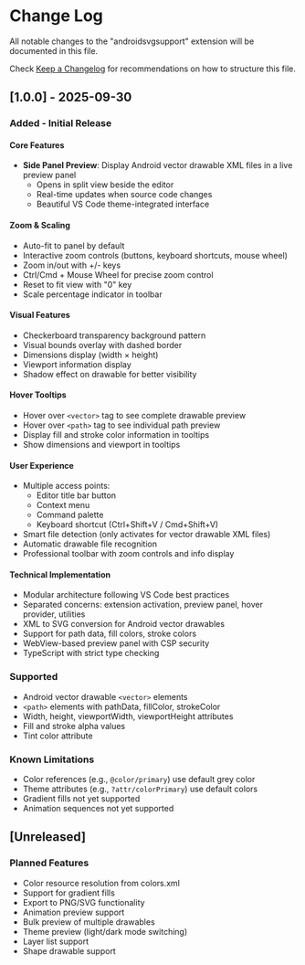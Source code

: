 # Change Log

All notable changes to the "androidsvgsupport" extension will be documented in this file.

Check [Keep a Changelog](http://keepachangelog.com/) for recommendations on how to structure this file.

## [1.0.0] - 2025-09-30

### Added - Initial Release

#### Core Features

- **Side Panel Preview**: Display Android vector drawable XML files in a live preview panel
  - Opens in split view beside the editor
  - Real-time updates when source code changes
  - Beautiful VS Code theme-integrated interface

#### Zoom & Scaling

- Auto-fit to panel by default
- Interactive zoom controls (buttons, keyboard shortcuts, mouse wheel)
- Zoom in/out with +/- keys
- Ctrl/Cmd + Mouse Wheel for precise zoom control
- Reset to fit view with "0" key
- Scale percentage indicator in toolbar

#### Visual Features

- Checkerboard transparency background pattern
- Visual bounds overlay with dashed border
- Dimensions display (width × height)
- Viewport information display
- Shadow effect on drawable for better visibility

#### Hover Tooltips

- Hover over `<vector>` tag to see complete drawable preview
- Hover over `<path>` tag to see individual path preview
- Display fill and stroke color information in tooltips
- Show dimensions and viewport in tooltips

#### User Experience

- Multiple access points:
  - Editor title bar button
  - Context menu
  - Command palette
  - Keyboard shortcut (Ctrl+Shift+V / Cmd+Shift+V)
- Smart file detection (only activates for vector drawable XML files)
- Automatic drawable file recognition
- Professional toolbar with zoom controls and info display

#### Technical Implementation

- Modular architecture following VS Code best practices
- Separated concerns: extension activation, preview panel, hover provider, utilities
- XML to SVG conversion for Android vector drawables
- Support for path data, fill colors, stroke colors
- WebView-based preview panel with CSP security
- TypeScript with strict type checking

### Supported

- Android vector drawable `<vector>` elements
- `<path>` elements with pathData, fillColor, strokeColor
- Width, height, viewportWidth, viewportHeight attributes
- Fill and stroke alpha values
- Tint color attribute

### Known Limitations

- Color references (e.g., `@color/primary`) use default grey color
- Theme attributes (e.g., `?attr/colorPrimary`) use default colors
- Gradient fills not yet supported
- Animation sequences not yet supported

## [Unreleased]

### Planned Features

- Color resource resolution from colors.xml
- Support for gradient fills
- Export to PNG/SVG functionality
- Animation preview support
- Bulk preview of multiple drawables
- Theme preview (light/dark mode switching)
- Layer list support
- Shape drawable support
